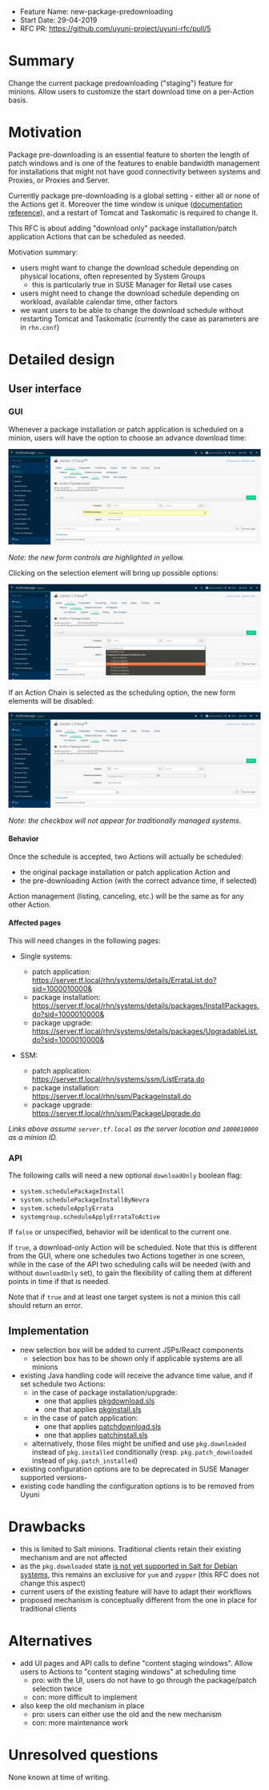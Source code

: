 - Feature Name: new-package-predownloading
- Start Date: 29-04-2019
- RFC PR: https://github.com/uyuni-project/uyuni-rfc/pull/5

# Summary
Change the current package predownloading ("staging") feature for minions. Allow users to customize the start download time on a per-Action basis.

# Motivation

Package pre-downloading is an essential feature to shorten the length of patch windows and is one of the features to enable bandwidth management for installations that might not have good connectivity between systems and Proxies, or Proxies and Server.

Currently package pre-downloading is a global setting - either all or none of the Actions get it. Moreover the time window is unique ([documentation reference](https://github.com/SUSE/doc-susemanager/blob/a5a5c8ec/modules/reference/pages/admin/organizations.adoc#organization-details--configuration)), and a restart of Tomcat and Taskomatic is required to change it.

This RFC is about adding "download only" package installation/patch application Actions that can be scheduled as needed.

Motivation summary:
 - users might want to change the download schedule depending on physical locations, often represented by System Groups
   - this is particularly true in SUSE Manager for Retail use cases
 - users might need to change the download schedule depending on workload, available calendar time, other factors
 - we want users to be able to change the download schedule without restarting Tomcat and Taskomatic (currently the case as parameters are in `rhn.conf`)

# Detailed design

## User interface

### GUI

Whenever a package installation or patch application is scheduled on a minion, users will have the option to choose an advance download time:

![Screenshot of the new option form](images/00052-earliest.png)

*Note: the new form controls are highlighted in yellow.*

Clicking on the selection element will bring up possible options:

![Screenshot of the new option, selected](images/00052-selected.png)


If an Action Chain is selected as the scheduling option, the new form elements will be disabled:

![Screenshot of the new option form, Action Chains case](images/00052-actionchain.png)


*Note: the checkbox will not appear for traditionally managed systems.*

#### Behavior

Once the schedule is accepted, two Actions will actually be scheduled:
 - the original package installation or patch application Action and
 - the pre-downloading Action (with the correct advance time, if selected)

Action management (listing, canceling, etc.) will be the same as for any other Action.

#### Affected pages

This will need changes in the following pages:

- Single systems:
  - patch application: https://server.tf.local/rhn/systems/details/ErrataList.do?sid=1000010000&
  - package installation: https://server.tf.local/rhn/systems/details/packages/InstallPackages.do?sid=1000010000&
  - package upgrade: https://server.tf.local/rhn/systems/details/packages/UpgradableList.do?sid=1000010000&

- SSM:
  - patch application: https://server.tf.local/rhn/systems/ssm/ListErrata.do
  - package installation: https://server.tf.local/rhn/ssm/PackageInstall.do
  - package upgrade: https://server.tf.local/rhn/ssm/PackageUpgrade.do

*Links above assume `server.tf.local` as the server location and `1000010000` as a minion ID.*

### API

The following calls will need a new optional `downloadOnly` boolean flag:
- `system.schedulePackageInstall`
- `system.schedulePackageInstallByNevra`
- `system.scheduleApplyErrata`
- `systemgroup.scheduleApplyErrataToActive`

If `false` or unspecified, behavior will be identical to the current one.

If `true`, a download-only Action will be scheduled. Note that this is different from the GUI, where one schedules two Actions together in one screen, while in the case of the API two scheduling calls will be needed (with and without `downloadOnly` set), to gain the flexibility of calling them at different points in time if that is needed.

Note that if `true` and at least one target system is not a minion this call should return an error.

## Implementation
- new selection box will be added to current JSPs/React components
  - selection box has to be shown only if applicable systems are all minions
- existing Java handling code will receive the advance time value, and if set schedule two Actions:
  - in the case of package installation/upgrade:
    - one that applies [pkgdownload.sls](https://github.com/uyuni-project/uyuni/blob/c8ffe6b9425392f5235864ad070646bb8ebc2ecb/susemanager-utils/susemanager-sls/salt/packages/pkgdownload.sls)
    - one that applies [pkginstall.sls](https://github.com/uyuni-project/uyuni/blob/c8ffe6b9425392f5235864ad070646bb8ebc2ecb/susemanager-utils/susemanager-sls/salt/packages/pkginstall.sls)
  - in the case of patch application:
    - one that applies [patchdownload.sls](https://github.com/uyuni-project/uyuni/blob/c8ffe6b9425392f5235864ad070646bb8ebc2ecb/susemanager-utils/susemanager-sls/salt/packages/patchdownload.sls)
    - one that applies [patchinstall.sls](https://github.com/uyuni-project/uyuni/blob/c8ffe6b9425392f5235864ad070646bb8ebc2ecb/susemanager-utils/susemanager-sls/salt/packages/patchinstall.sls)
  - alternatively, those files might be unified and use `pkg.downloaded` instead of `pkg.installed` conditionally (resp. `pkg.patch_downloaded` instead of `pkg.patch_installed`)
- existing configuration options are to be deprecated in SUSE Manager supported versions-
- existing code handling the configuration options is to be removed from Uyuni

# Drawbacks
 - this is limited to Salt minions. Traditional clients retain their existing mechanism and are not affected
 - as the `pkg.downloaded` state [is not yet supported in Salt for Debian systems](https://docs.saltstack.com/en/2018.3/ref/states/all/salt.states.pkg.html#salt.states.pkg.downloaded), this remains an exclusive for `yum` and `zypper` (this RFC does not change this aspect)
 - current users of the existing feature will have to adapt their workflows
 - proposed mechanism is conceptually different from the one in place for traditional clients

# Alternatives
- add UI pages and API calls to define "content staging windows". Allow users to Actions to "content staging windows" at scheduling time
  - pro: with the UI, users do not have to go through the package/patch selection twice
  - con: more difficult to implement
- also keep the old mechanism in place
  - pro: users can either use the old and the new mechanism
  - con: more maintenance work

# Unresolved questions

None known at time of writing.
